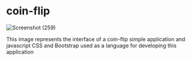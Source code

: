 # coin-flip
![Screenshot (259)](https://github.com/EMNIPUN/coin-flip/assets/156228527/a5ef0aea-80c8-499c-82b6-c4a21c27f6f5)


This image represents the interface of a coin-flip simple application and javascript CSS and Bootstrap used as a language for developing this application




